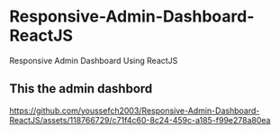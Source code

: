 # Responsive-Admin-Dashboard-ReactJS
Responsive Admin Dashboard Using ReactJS
##   This the admin dashbord 
https://github.com/youssefch2003/Responsive-Admin-Dashboard-ReactJS/assets/118766729/c71f4c60-8c24-459c-a185-f99e278a80ea

